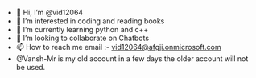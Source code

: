 - 👋 Hi, I’m @vid12064
- 👀 I’m interested in coding and reading books
- 🌱 I’m currently learning python and c++
- 💞️ I’m looking to collaborate on Chatbots
- 📫 How to reach me email :- vid12064@afgji.onmicrosoft.com 
- @Vansh-Mr is my old account in a few days the older account will not be used.
<!---
vid12064/vid12064 is a ✨ special ✨ repository because its `README.md` (this file) appears on your GitHub profile.
You can click the Preview link to take a look at your changes.
--->
